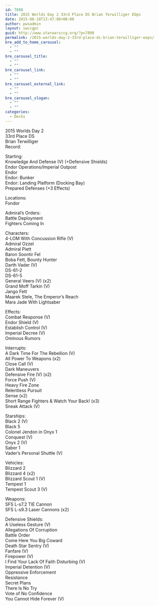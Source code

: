 ```yaml
---
id: 7898
title: 2015 Worlds Day 2 33rd Place DS Brian Terwilliger EOps
date: 2015-08-18T13:47:08+00:00
author: pwsadmin
layout: swccgpc
guid: http://www.starwarsccg.org/?p=7898
permalink: /2015-worlds-day-2-33rd-place-ds-brian-terwilliger-eops/
bre_add_to_home_carousel:
  - ""
  - ""
bre_carousel_title:
  - ""
  - ""
bre_carousel_link:
  - ""
  - ""
bre_carousel_external_link:
  - ""
  - ""
bre_carousel_slogan:
  - ""
  - ""
categories:
  - Decks
---
```

2015 Worlds Day 2  
33rd Place DS  
Brian Terwilliger  
Record:

Starting:  
Knowledge And Defense (V) (+Defensive Shields)  
Endor Operations/Imperial Outpost  
Endor  
Endor: Bunker  
Endor: Landing Platform (Docking Bay)  
Prepared Defenses (+3 Effects)

Locations:  
Fondor

Admiral&#8217;s Orders:  
Battle Deployment  
Fighters Coming In

Characters:  
4-LOM With Concussion Rifle (V)  
Admiral Ozzel  
Admiral Piett  
Baron Soontir Fel  
Boba Fett, Bounty Hunter  
Darth Vader (V)  
DS-61-2  
DS-61-5  
General Veers (V) (x2)  
Grand Moff Tarkin (V)  
Jango Fett  
Maarek Stele, The Emperor&#8217;s Reach  
Mara Jade With Lightsaber

Effects:  
Combat Response (V)  
Endor Shield (V)  
Establish Control (V)  
Imperial Decree (V)  
Ominous Rumors

Interrupts:  
A Dark Time For The Rebellion (V)  
All Power To Weapons (x2)  
Close Call (V)  
Dark Maneuvers  
Defensive Fire (V) (x2)  
Force Push (V)  
Heavy Fire Zone  
Relentless Pursuit  
Sense (x2)  
Short Range Fighters & Watch Your Back! (x3)  
Sneak Attack (V)

Starships:  
Black 2 (V)  
Black 5  
Colonel Jendon in Onyx 1  
Conquest (V)  
Onyx 2 (V)  
Saber 1  
Vader&#8217;s Personal Shuttle (V)

Vehicles:  
Blizzard 2  
Blizzard 4 (x2)  
Blizzard Scout 1 (V)  
Tempest 1  
Tempest Scout 3 (V)

Weapons:  
SFS L-s7.2 TIE Cannon  
SFS L-s9.3 Laser Cannons (x2)

Defensive Shields:  
A Useless Gesture (V)  
Allegations Of Corruption  
Battle Order  
Come Here You Big Coward  
Death Star Sentry (V)  
Fanfare (V)  
Firepower (V)  
I Find Your Lack Of Faith Disturbing (V)  
Imperial Detention (V)  
Oppressive Enforcement  
Resistance  
Secret Plans  
There Is No Try  
Vote of No Confidence  
You Cannot Hide Forever (V)